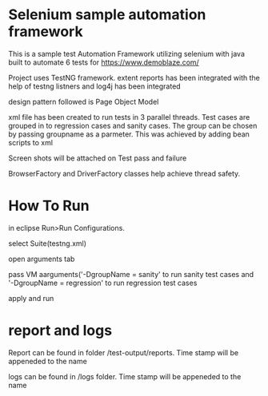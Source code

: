 # Selenium sample automation framework
This is a sample test Automation Framework utilizing selenium with java built to automate 6 tests for https://www.demoblaze.com/

Project uses TestNG framework. extent reports has been integrated with the help of testng listners and log4j has been integrated

design pattern followed is Page Object Model 

xml file has been created to run tests in 3 parallel threads. Test cases are grouped in to regression cases and sanity cases. The group can be chosen by passing groupname as a parmeter. This was achieved by adding bean scripts to xml

Screen shots will be attached on Test pass and failure

BrowserFactory and DriverFactory classes help achieve thread safety.


# How To Run
in eclipse Run>Run Configurations.

select Suite(testng.xml)

open arguments tab

pass VM aarguments('-DgroupName = sanity' to run sanity test cases and '-DgroupName = regression' to run regression test cases

apply and run

# report and logs

Report can be found in folder /test-output/reports. Time stamp will be appeneded to the name

logs can be found in /logs folder. Time stamp will be appeneded to the name
 

